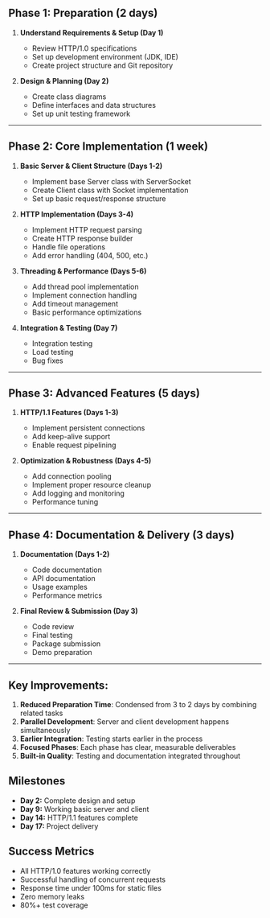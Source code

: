 ## Phase 1: Preparation (2 days)

1. **Understand Requirements & Setup (Day 1)**
   - Review HTTP/1.0 specifications
   - Set up development environment (JDK, IDE)
   - Create project structure and Git repository

2. **Design & Planning (Day 2)**
   - Create class diagrams
   - Define interfaces and data structures
   - Set up unit testing framework

---

## Phase 2: Core Implementation (1 week)

1. **Basic Server & Client Structure (Days 1-2)**
   - Implement base Server class with ServerSocket
   - Create Client class with Socket implementation
   - Set up basic request/response structure

2. **HTTP Implementation (Days 3-4)**
   - Implement HTTP request parsing
   - Create HTTP response builder
   - Handle file operations
   - Add error handling (404, 500, etc.)

3. **Threading & Performance (Days 5-6)**
   - Add thread pool implementation
   - Implement connection handling
   - Add timeout management
   - Basic performance optimizations

4. **Integration & Testing (Day 7)**
   - Integration testing
   - Load testing
   - Bug fixes

---

## Phase 3: Advanced Features (5 days)

1. **HTTP/1.1 Features (Days 1-3)**
   - Implement persistent connections
   - Add keep-alive support
   - Enable request pipelining

2. **Optimization & Robustness (Days 4-5)**
   - Add connection pooling
   - Implement proper resource cleanup
   - Add logging and monitoring
   - Performance tuning

---

## Phase 4: Documentation & Delivery (3 days)

1. **Documentation (Days 1-2)**
   - Code documentation
   - API documentation
   - Usage examples
   - Performance metrics

2. **Final Review & Submission (Day 3)**
   - Code review
   - Final testing
   - Package submission
   - Demo preparation

---

## Key Improvements:

1. **Reduced Preparation Time**: Condensed from 3 to 2 days by combining related tasks
2. **Parallel Development**: Server and client development happens simultaneously
3. **Earlier Integration**: Testing starts earlier in the process
4. **Focused Phases**: Each phase has clear, measurable deliverables
5. **Built-in Quality**: Testing and documentation integrated throughout

## Milestones

- **Day 2:** Complete design and setup
- **Day 9:** Working basic server and client
- **Day 14:** HTTP/1.1 features complete
- **Day 17:** Project delivery

## Success Metrics

- All HTTP/1.0 features working correctly
- Successful handling of concurrent requests
- Response time under 100ms for static files
- Zero memory leaks
- 80%+ test coverage
